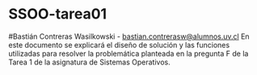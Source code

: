# SSOO-tarea01
#Bastián Contreras Wasilkowski - bastian.contrerasw@alumnos.uv.cl
En este documento se explicará el diseño de solución y las funciones utilizadas para resolver la problemática
planteada en la pregunta F de la Tarea 1 de la asignatura de Sistemas Operativos.

















